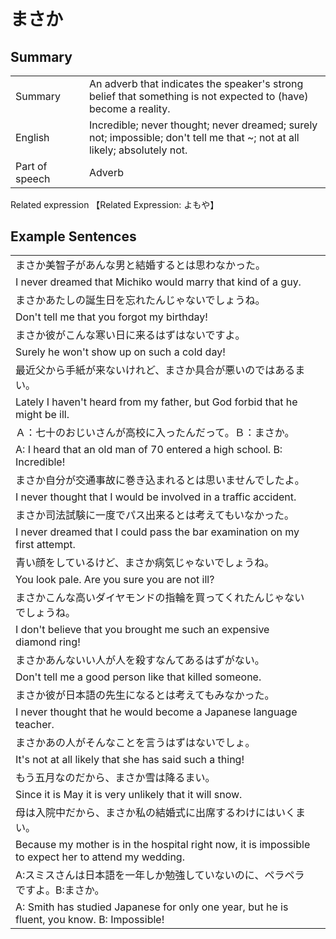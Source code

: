 # まさか

## Summary

<table><tr>   <td>Summary<td>   <td>An adverb that indicates the speaker's strong belief that something is not expected to (have) become a reality.</td><tr><tr>   <td>English<td>   <td>Incredible; never thought; never dreamed; surely not; impossible; don't tell me that ~; not at all likely; absolutely not.</td><tr><tr>   <td>Part of speech<td>   <td>Adverb</td><tr></table><tr>   <td>Related expression<td>   <td>【Related Expression: よもや】</td><tr></table></table>

## Example Sentences

<table><tr><td>まさか美智子があんな男と結婚するとは思わなかった。<td><tr><tr><td>I never dreamed that Michiko would marry that kind of a guy.<td><tr><tr><td>まさかあたしの誕生日を忘れたんじゃないでしょうね。<td><tr><tr><td>Don't tell me that you forgot my birthday!<td><tr><tr><td>まさか彼がこんな寒い日に来るはずはないですよ。<td><tr><tr><td>Surely he won't show up on such a cold day!<td><tr><tr><td>最近父から手紙が来ないけれど、まさか具合が悪いのではあるまい。<td><tr><tr><td>Lately I haven't heard from my father, but God forbid that he might be ill.<td><tr><tr><td>Ａ：七十のおじいさんが高校に入ったんだって。Ｂ：まさか。<td><tr><tr><td>A: I heard that an old man of 70 entered a high school.  B: Incredible!<td><tr><tr><td>まさか自分が交通事故に巻き込まれるとは思いませんでしたよ。<td><tr><tr><td>I never thought that I would be involved in a traffic accident.<td><tr><tr><td>まさか司法試験に一度でパス出来るとは考えてもいなかった。<td><tr><tr><td>I never dreamed that I could pass the bar examination on my first attempt.<td><tr><tr><td>青い顔をしているけど、まさか病気じゃないでしょうね。<td><tr><tr><td>You look pale. Are you sure you are not ill?<td><tr><tr><td>まさかこんな高いダイヤモンドの指輪を買ってくれたんじゃないでしょうね。<td><tr><tr><td>I don't believe that you brought me such an expensive diamond ring!<td><tr><tr><td>まさかあんないい人が人を殺すなんてあるはずがない。<td><tr><tr><td>Don't tell me a good person like that killed someone.<td><tr><tr><td>まさか彼が日本語の先生になるとは考えてもみなかった。<td><tr><tr><td>I never thought that he would become a Japanese language teacher.<td><tr><tr><td>まさかあの人がそんなことを言うはずはないでしょ。<td><tr><tr><td>It's not at all likely that she has said such a thing!<td><tr><tr><td>もう五月なのだから、まさか雪は降るまい。<td><tr><tr><td>Since it is May it is very unlikely that it will snow.<td><tr><tr><td>母は入院中だから、まさか私の結婚式に出席するわけにはいくまい。<td><tr><tr><td>Because my mother is in the hospital right now, it is impossible to expect her to attend my wedding.<td><tr><tr><td>A:スミスさんは日本語を一年しか勉強していないのに、ペラペラですよ。B:まさか。<td><tr><tr><td>A: Smith has studied Japanese for only one year, but he is fluent, you know.   B: Impossible!<td><tr></table>

